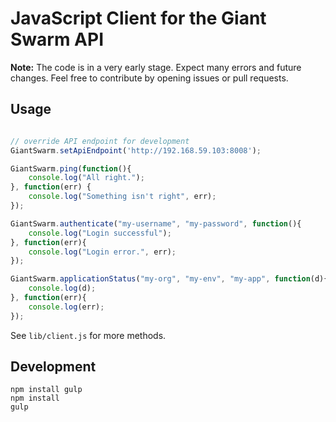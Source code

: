 # JavaScript Client for the Giant Swarm API

__Note:__ The code is in a very early stage. Expect many errors and future changes. Feel free to contribute by opening issues or pull requests.

## Usage

```javascript

// override API endpoint for development
GiantSwarm.setApiEndpoint('http://192.168.59.103:8008');

GiantSwarm.ping(function(){
    console.log("All right.");
}, function(err) {
    console.log("Something isn't right", err);
});

GiantSwarm.authenticate("my-username", "my-password", function(){
    console.log("Login successful");
}, function(err){
    console.log("Login error.", err);
});

GiantSwarm.applicationStatus("my-org", "my-env", "my-app", function(d){
    console.log(d);
}, function(err){
    console.log(err);
});
```

See `lib/client.js` for more methods.

## Development

```
npm install gulp
npm install
gulp
```
